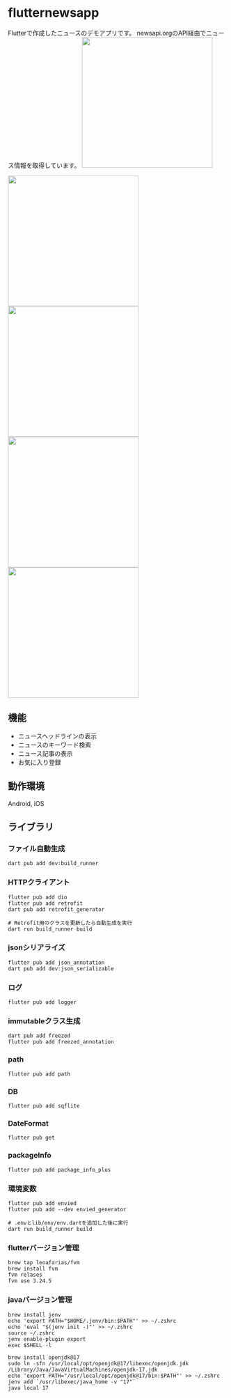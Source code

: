 # flutternewsapp

Flutterで作成したニュースのデモアプリです。
newsapi.orgのAPI経由でニュース情報を取得しています。
<img src="https://github.com/user-attachments/assets/71f6e3cf-fb61-432c-9b0d-97ac32fe373d" width="300" />


<img src="https://github.com/user-attachments/assets/7845b064-5bcc-46ae-821e-b7066035b7e1" width="300" />
<img src="https://github.com/user-attachments/assets/b9ef6a65-0a72-4875-bc66-cda85cac10c0" width="300" />
<img src="https://github.com/user-attachments/assets/e5925a77-b878-4596-b744-1fdb7929f2fb" width="300" />
<img src="https://github.com/user-attachments/assets/126ef62e-26e3-418d-9b53-4ccfc77cb33d" width="300" />


## 機能

- ニュースヘッドラインの表示
- ニュースのキーワード検索
- ニュース記事の表示
- お気に入り登録

## 動作環境

Android, iOS




## ライブラリ

### ファイル自動生成

```
dart pub add dev:build_runner
```

### HTTPクライアント

```
flutter pub add dio
flutter pub add retrofit
dart pub add retrofit_generator

# Retrofit用のクラスを更新したら自動生成を実行
dart run build_runner build
```

### jsonシリアライズ

```
flutter pub add json_annotation
dart pub add dev:json_serializable
```

### ログ

```
flutter pub add logger
```

### immutableクラス生成

```
dart pub add freezed
flutter pub add freezed_annotation
```

### path

```
flutter pub add path
```

### DB

```
flutter pub add sqflite
```
### DateFormat

```
flutter pub get
```

### packageInfo

```
flutter pub add package_info_plus
```

### 環境変数

```
flutter pub add envied
flutter pub add --dev envied_generator

# .envとlib/env/env.dartを追加した後に実行
dart run build_runner build
```

### flutterバージョン管理

```
brew tap leoafarias/fvm
brew install fvm
fvm relases
fvm use 3.24.5
```

### javaバージョン管理

```
brew install jenv
echo 'export PATH="$HOME/.jenv/bin:$PATH"' >> ~/.zshrc
echo 'eval "$(jenv init -)"' >> ~/.zshrc
source ~/.zshrc
jenv enable-plugin export
exec $SHELL -l

brew install openjdk@17
sudo ln -sfn /usr/local/opt/openjdk@17/libexec/openjdk.jdk /Library/Java/JavaVirtualMachines/openjdk-17.jdk
echo 'export PATH="/usr/local/opt/openjdk@17/bin:$PATH"' >> ~/.zshrc
jenv add `/usr/libexec/java_home -v "17"`
java local 17
```
